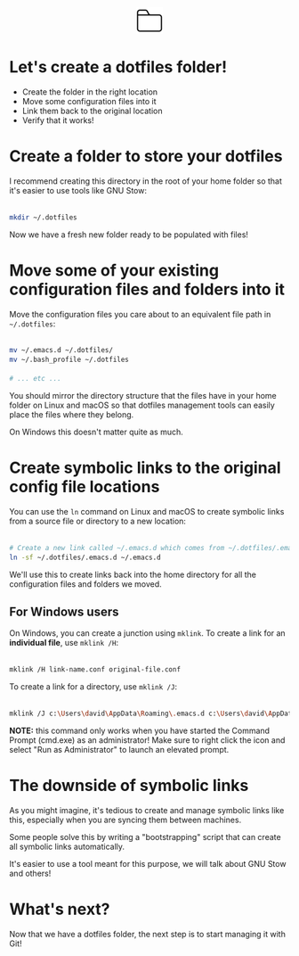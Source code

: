 <div align="center"> <a href="<https://freek@barwegen.nl>"> <img src="./img/folder48x48.png"> </a> </div>


# Let's create a dotfiles folder!

-   Create the folder in the right location
-   Move some configuration files into it
-   Link them back to the original location
-   Verify that it works!


# Create a folder to store your dotfiles

I recommend creating this directory in the root of your home folder so that it's easier to use tools like GNU Stow:

```sh

mkdir ~/.dotfiles

```

Now we have a fresh new folder ready to be populated with files!


# Move some of your existing configuration files and folders into it

Move the configuration files you care about to an equivalent file path in `~/.dotfiles`:

```sh

mv ~/.emacs.d ~/.dotfiles/
mv ~/.bash_profile ~/.dotfiles

# ... etc ...

```

You should mirror the directory structure that the files have in your home folder on Linux and macOS so that dotfiles management tools can easily place the files where they belong.

On Windows this doesn't matter quite as much.


# Create symbolic links to the original config file locations

You can use the `ln` command on Linux and macOS to create symbolic links from a source file or directory to a new location:

```sh

# Create a new link called ~/.emacs.d which comes from ~/.dotfiles/.emacs.d
ln -sf ~/.dotfiles/.emacs.d ~/.emacs.d

```

We'll use this to create links back into the home directory for all the configuration files and folders we moved.


## For Windows users

On Windows, you can create a junction using `mklink`. To create a link for an **individual file**, use `mklink /H`:

```sh

mklink /H link-name.conf original-file.conf

```

To create a link for a directory, use `mklink /J`:

```sh

mklink /J c:\Users\david\AppData\Roaming\.emacs.d c:\Users\david\AppData\Roaming\.dotfiles\.emacs.d

```

**NOTE:** this command only works when you have started the Command Prompt (cmd.exe) as an administrator! Make sure to right click the icon and select "Run as Administrator" to launch an elevated prompt.


# The downside of symbolic links

As you might imagine, it's tedious to create and manage symbolic links like this, especially when you are syncing them between machines.

Some people solve this by writing a "bootstrapping" script that can create all symbolic links automatically.

It's easier to use a tool meant for this purpose, we will talk about GNU Stow and others!


# What's next?

Now that we have a dotfiles folder, the next step is to start managing it with Git!